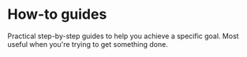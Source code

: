 # How-to guides
Practical step-by-step guides to help you achieve a specific goal. Most useful when you're trying to get something done.

